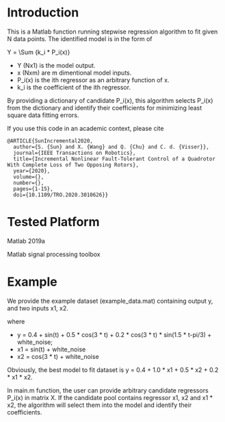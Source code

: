 # Introduction
This is a Matlab function running stepwise regression algorithm to fit given N data points. The identified model is in the form of

 Y = \Sum {k_i * P_i(x)}
 
- Y (Nx1) is the model output.
- x (Nxm) are m dimentional model inputs. 
- P_i(x) is the ith regressor as an arbitrary function of x.
- k_i is the coefficient of the ith regressor.

By providing a dictionary of candidate P_i(x), this algorithm selects P_i(x) from the dictionary and identify their coefficients for minimizing least square data fitting errors. 

If you use this code in an academic context, please cite

```
@ARTICLE{SunIncremental2020,
  author={S. {Sun} and X. {Wang} and Q. {Chu} and C. d. {Visser}},
  journal={IEEE Transactions on Robotics}, 
  title={Incremental Nonlinear Fault-Tolerant Control of a Quadrotor With Complete Loss of Two Opposing Rotors}, 
  year={2020},
  volume={},
  number={},
  pages={1-15},
  doi={10.1109/TRO.2020.3010626}}
```

# Tested Platform
Matlab 2019a

Matlab signal processing toolbox

# Example
We provide the example dataset (example_data.mat) containing output y, and two inputs x1, x2.

where 
 - y = 0.4 + sin(t) + 0.5 * cos(3 * t) + 0.2 * cos(3 * t) * sin(1.5 * t-pi/3) + white_noise;
 - x1 = sin(t) + white_noise
 - x2 = cos(3 * t) + white_noise

Obviously, the best model to fit dataset is
y = 0.4 + 1.0 * x1 + 0.5 * x2 + 0.2 * x1 * x2.

In main.m function, the user can provide arbitrary candidate regressors P_i(x) in matrix X. If the candidate pool contains regressor x1, x2 and x1 * x2, the algorithm will select them into the model and identify their coefficients. 




